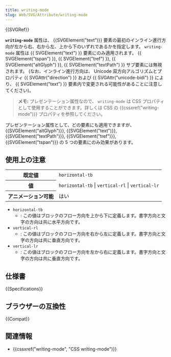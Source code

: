 ```yaml
---
title: writing-mode
slug: Web/SVG/Attribute/writing-mode
---
```


{{SVGRef}}

**`writing-mode`** 属性は、 {{SVGElement("text")}} 要素の最初のインライン進行方向が左から右、右から左、上から下のいずれであるかを指定します。 `writing-mode` 属性は {{ SVGElement("text") }} 要素にのみ適用されます。 {{ SVGElement("tspan") }}, {{ SVGElement("tref") }}, {{ SVGElement("altGlyph") }}, {{ SVGElement("textPath") }} サブ要素には無視されます。 (なお、インライン進行方向は、 Unicode 双方向アルゴリズムとプロパティ {{ SVGAttr("direction") }} および {{ SVGAttr("unicode-bidi") }} により、 {{ SVGElement("text") }} 要素内で変更される可能性があることに注意してください)。

> **メモ:** プレゼンテーション属性なので、 `writing-mode` は CSS プロパティとして使用することができます。詳しくは CSS の {{cssxref("writing-mode")}} プロパティを参照してください。

プレゼンテーション属性として、どの要素にも適用できますが、 {{SVGElement("altGlyph")}}, {{SVGElement("text")}}, {{SVGElement("textPath")}}, {{SVGElement("tref")}}, {{SVGElement("tspan")}} の 5 つの要素にのみ効果があります。

## 使用上の注意

<table class="properties">
  <tbody>
    <tr>
      <th scope="row">既定値</th>
      <td><code>horizontal-tb</code></td>
    </tr>
    <tr>
      <th scope="row">値</th>
      <td>
        <code>horizontal-tb</code> | <code>vertical-rl</code> |
        <code>vertical-lr</code>
      </td>
    </tr>
    <tr>
      <th scope="row">アニメーション可能</th>
      <td>はい</td>
    </tr>
  </tbody>
</table>

- `horizontal-tb`
  - : この値はブロックのフロー方向を上から下に定義します。書字方向と文字の方向は共に水平方向です。
- `vertical-rl`
  - : この値はブロックのフロー方向を右から左に定義します。書字方向と文字の方向は共に垂直方向です。
- `vertical-lr`
  - : この値はブロックのフロー方向を左から右に定義します。書字方向と文字の方向は共に垂直方向です。

## 仕様書

{{Specifications}}

## ブラウザーの互換性

{{Compat}}

## 関連情報

- {{cssxref("writing-mode", "CSS writing-mode")}}
